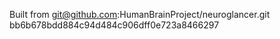 Built from git@github.com:HumanBrainProject/neuroglancer.git bb6b678bdd884c94d484c906dff0e723a8466297
